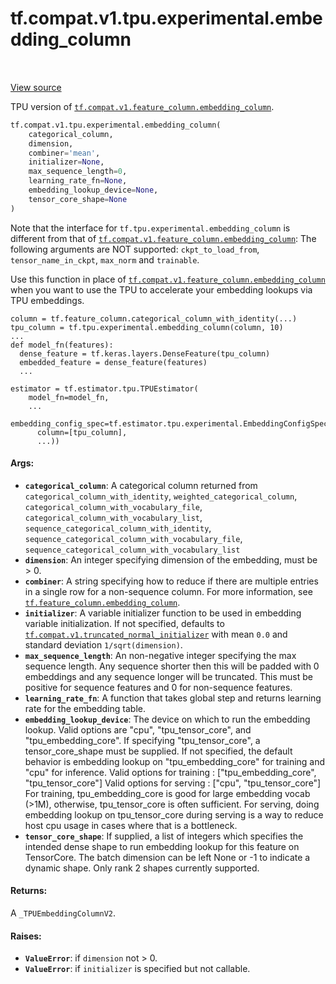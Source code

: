 <div itemscope itemtype="http://developers.google.com/ReferenceObject">
<meta itemprop="name" content="tf.compat.v1.tpu.experimental.embedding_column" />
<meta itemprop="path" content="Stable" />
</div>

# tf.compat.v1.tpu.experimental.embedding_column

<!-- Insert buttons and diff -->

<table class="tfo-notebook-buttons tfo-api" align="left">
</table>

<a target="_blank" href="/code/stable/tensorflow/python/tpu/feature_column_v2.py">View source</a>



TPU version of <a href="../../../../../tf/feature_column/embedding_column.md"><code>tf.compat.v1.feature_column.embedding_column</code></a>.

``` python
tf.compat.v1.tpu.experimental.embedding_column(
    categorical_column,
    dimension,
    combiner='mean',
    initializer=None,
    max_sequence_length=0,
    learning_rate_fn=None,
    embedding_lookup_device=None,
    tensor_core_shape=None
)
```



<!-- Placeholder for "Used in" -->

Note that the interface for `tf.tpu.experimental.embedding_column` is
different from that of <a href="../../../../../tf/feature_column/embedding_column.md"><code>tf.compat.v1.feature_column.embedding_column</code></a>: The
following arguments are NOT supported: `ckpt_to_load_from`,
`tensor_name_in_ckpt`, `max_norm` and `trainable`.

Use this function in place of <a href="../../../../../tf/feature_column/embedding_column.md"><code>tf.compat.v1.feature_column.embedding_column</code></a>
when you want to use the TPU to accelerate your embedding lookups via TPU
embeddings.

```
column = tf.feature_column.categorical_column_with_identity(...)
tpu_column = tf.tpu.experimental.embedding_column(column, 10)
...
def model_fn(features):
  dense_feature = tf.keras.layers.DenseFeature(tpu_column)
  embedded_feature = dense_feature(features)
  ...

estimator = tf.estimator.tpu.TPUEstimator(
    model_fn=model_fn,
    ...
    embedding_config_spec=tf.estimator.tpu.experimental.EmbeddingConfigSpec(
      column=[tpu_column],
      ...))
```

#### Args:


* <b>`categorical_column`</b>: A categorical column returned from
    `categorical_column_with_identity`, `weighted_categorical_column`,
    `categorical_column_with_vocabulary_file`,
    `categorical_column_with_vocabulary_list`,
    `sequence_categorical_column_with_identity`,
    `sequence_categorical_column_with_vocabulary_file`,
    `sequence_categorical_column_with_vocabulary_list`
* <b>`dimension`</b>: An integer specifying dimension of the embedding, must be > 0.
* <b>`combiner`</b>: A string specifying how to reduce if there are multiple entries
  in a single row for a non-sequence column. For more information, see
  <a href="../../../../../tf/feature_column/embedding_column.md"><code>tf.feature_column.embedding_column</code></a>.
* <b>`initializer`</b>: A variable initializer function to be used in embedding
  variable initialization. If not specified, defaults to
  <a href="../../../../../tf/compat/v1/truncated_normal_initializer.md"><code>tf.compat.v1.truncated_normal_initializer</code></a> with mean `0.0` and
  standard deviation `1/sqrt(dimension)`.
* <b>`max_sequence_length`</b>: An non-negative integer specifying the max sequence
  length. Any sequence shorter then this will be padded with 0 embeddings
  and any sequence longer will be truncated. This must be positive for
  sequence features and 0 for non-sequence features.
* <b>`learning_rate_fn`</b>: A function that takes global step and returns learning
  rate for the embedding table.
* <b>`embedding_lookup_device`</b>: The device on which to run the embedding lookup.
  Valid options are "cpu", "tpu_tensor_core", and "tpu_embedding_core".
  If specifying "tpu_tensor_core", a tensor_core_shape must be supplied.
  If not specified, the default behavior is embedding lookup on
  "tpu_embedding_core" for training and "cpu" for inference.
  Valid options for training : ["tpu_embedding_core", "tpu_tensor_core"]
  Valid options for serving :  ["cpu", "tpu_tensor_core"]
  For training, tpu_embedding_core is good for large embedding vocab (>1M),
  otherwise, tpu_tensor_core is often sufficient.
  For serving, doing embedding lookup on tpu_tensor_core during serving is
  a way to reduce host cpu usage in cases where that is a bottleneck.
* <b>`tensor_core_shape`</b>: If supplied, a list of integers which specifies
  the intended dense shape to run embedding lookup for this feature on
  TensorCore. The batch dimension can be left None or -1 to indicate
  a dynamic shape. Only rank 2 shapes currently supported.


#### Returns:

A  `_TPUEmbeddingColumnV2`.



#### Raises:


* <b>`ValueError`</b>: if `dimension` not > 0.
* <b>`ValueError`</b>: if `initializer` is specified but not callable.

